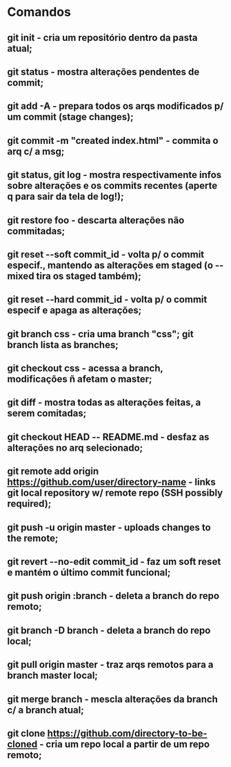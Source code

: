 # Comandos
## git init - cria um repositório dentro da pasta atual;
## git status - mostra alterações pendentes de commit;
## git add -A - prepara todos os arqs modificados p/ um commit (stage changes);
## git commit -m "created index.html" - commita o arq c/ a msg;
## git status, git log - mostra respectivamente infos sobre alterações e os commits recentes (aperte q para sair da tela de log!);
## git restore foo - descarta alterações não commitadas;
## git reset --soft commit_id - volta p/ o commit especif., mantendo as alterações em staged (o --mixed tira os staged também);
## git reset --hard commit_id - volta p/ o commit especif e apaga as alterações;
## git branch css - cria uma branch "css"; git branch lista as branches;
## git checkout css - acessa a branch, modificações ñ afetam o master;
## git diff - mostra todas as alterações feitas, a serem comitadas;
## git checkout HEAD -- README.md - desfaz as alterações no arq selecionado;
## git remote add origin https://github.com/user/directory-name - links git local repository w/ remote repo (SSH possibly required);
## git push -u origin master - uploads changes to the remote;
## git revert --no-edit commit_id - faz um soft reset e mantém o último commit funcional;
## git push origin :branch - deleta a branch do repo remoto;
## git branch -D branch - deleta a branch do repo local;
## git pull origin master - traz arqs remotos para a branch master local;
## git merge branch - mescla alterações da branch c/ a branch atual;
## git clone https://github.com/directory-to-be-cloned - cria um repo local a partir de um repo remoto;